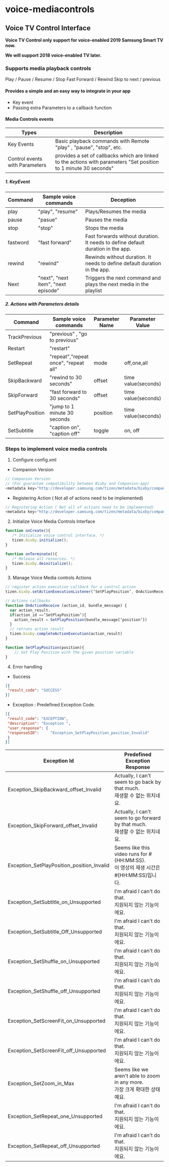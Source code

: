 # voice-mediacontrols

## Voice TV Control Interface

**Voice TV Control only support for voice-enabled 2019 Samsung Smart TV now.**

**We will support 2018 voice-enabled TV later.**

### Supports media playback controls

Play / Pause / Resume / Stop
Fast Forward / Rewind
Skip to next / previous

#### Provides a simple and an easy way to integrate in your app

- Key event
- Passing extra Parameters to a callback function

#### Media Controls events

| Types | Description |
|-------|-------------|
|Key Events | Basic playback commands with Remote "play" , "pause", "stop", etc. |
|Control events with Parameters| provides a set of callbacks which are linked to the actions with parameters "Set position to  1 minute 30 seconds"|

##### 1. KeyEvent

|Command|Sample voice commands | Deception |
|-------|---------------------|-----------|
|play|"play", "resume"|Plays/Resumes the media|
|pause|"pasue"|Pauses the media|
|stop|"stop"|Stops the media|
|fastword|"fast forward"|Fast forwards without duration. It needs to define default duration in the app.|
|rewind|"rewind"|Rewinds without duration. It needs to define default duration in the app.|
|Next|"next", "next item", "next episode"|Triggers the next command and plays the next media in the playlist|

##### 2. Actions with Parameters details

|Command|Sample voice commands|Parameter Name|Parameter Value|
|-|-|-|- |
|TrackPrevious|"previous" , "go to previous"|| |
|Restart|"restart"|| |
|SetRepeat|"repeat","repeat once", "repeat all" |mode|off,one,all |
|SkipBackward|"rewind to 30 seconds"|offset|time value(seconds) |
|SkipForward|"fast forward to 30 seconds"|offset|time value(seconds) |
|SetPlayPosition|"jump to 1 minute 30 seconds|position|time value(seconds) |
|SetSubtitle|"caption on", "caption off"|toggle|on, off |

### Steps to implement voice media controls

1. Configure config.xml

- Companion Version 

```javascript
// Companion Version 
// (For guarantee compatibility between Bixby and Companion-app)
<metadata key="http://developer.samsung.com/tizen/metadata/bixby/companion-app/version" value="10000"/>
```

- Registering Action ( Not all of actions need to be implemented)

```javascript
// Registering Action ( Not all of actions need to be implemented)
<metadata key="http://developer.samsung.com/tizen/metadata/bixby/companion-app/action-id" value="tvMediaControl.SetSubtitle,tvMediaControl.SkipBackward,tvMediaControl.SkipForward,tvMediaControl.SetPlayPosition"/>
```

2. Initialize Voice Media Controls Interface

```javascript
function onCreate(){
   /* Initialize voice control interface. */
   tizen.bixby.initialize();
}

function onTerminate(){
   /* Release all resources. */
   tizen.bixby.deinitialize();
}

```

3. Manage Voice Media controls Actions

```javascript
// register action execution callback for a control action 
tizen.bixby.setActionExecutionListener(‘SetPlayPosition’, OnActionReceive)

// Actions callbacks
function OnActionReceive (action_id, bundle_message) {
  var action_result;
  if(action_id ==’SetPlayPosition’){
    action_result = SetPlayPosition(bundle_message[‘position’])
  }
  // retruns action result
  tizen.bixby.completeActionExecution(action_result) 
}

function SetPlayPosition(position){
    // Set Play Position with the given position variable 
}
```

4. Error handling
- Success

```json
[{
 "result_code": "SUCCESS"
}]
```

- Exception : Predefined Exception Code.

```json
[{
 "result_code": "EXCEPTION",
 "description": "Exception ",
 "user_response": {
 "responseSID":     "Exception_SetPlayPosition_position_Invalid"
 }
}]
```
|Exception Id|Predefined Exception Response|
|-|-|
|Exception_SkipBackward_offset_Invalid|Actually, I can't seem to go back by that much.<br> 재생할 수 없는 위치네요.|
|Exception_SkipForward_offset_Invalid|Actually, I can't seem to go forward by that much. <br>재생할 수 없는 위치네요.|
|Exception_SetPlayPosition_position_Invalid|	Seems like this video runs for #{HH:MM:SS}. <br> 이 영상의 재생 시간은 #{HH:MM:SS}입니다.|
|Exception_SetSubtitle_on_Unsupported|I'm afraid I can't do that. <br>지원되지 않는 기능이에요.|
|Exception_SetSubtitle_Off_Unsupported|I'm afraid I can't do that. <br>지원되지 않는 기능이에요.|
|Exception_SetShuffle_on_Unsupported|I'm afraid I can't do that. <br>지원되지 않는 기능이에요.|
|Exception_SetShuffle_off_Unsupported|I'm afraid I can't do that. <br>지원되지 않는 기능이에요.|
|Exception_SetScreenFit_on_Unsupported|I'm afraid I can't do that.<br>지원되지 않는 기능이에요.|
|Exception_SetScreenFit_off_Unsupported|I'm afraid I can't do that. <br>지원되지 않는 기능이에요.|
|Exception_SetZoom_in_Max|Seems like we aren't able to zoom in any more.<br>가장 크게 확대한 상태예요.|
|Exception_SetRepeat_one_Unsupported|I'm afraid I can't do that. <br>지원되지 않는 기능이에요.|
|Exception_SetRepeat_off_Unsupported|I'm afraid I can't do that. <br>지원되지 않는 기능이에요.|
